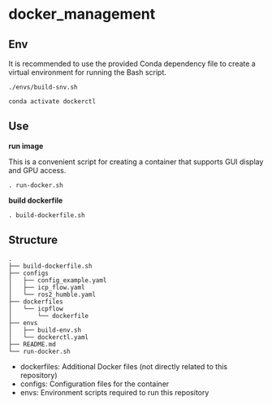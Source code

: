# docker_management

## Env

It is recommended to use the provided Conda dependency file to create a virtual environment for running the Bash script.
```
./envs/build-snv.sh

conda activate dockerctl
```


## Use

**run image**

This is a convenient script for creating a container that supports GUI display and GPU access.

```
. run-docker.sh
```
**build dockerfile**

```
. build-dockerfile.sh
```


## Structure

```
.
├── build-dockerfile.sh
├── configs
│   ├── config_example.yaml
│   ├── icp_flow.yaml
│   └── ros2_humble.yaml
├── dockerfiles
│   └── icpflow
│       └── dockerfile
├── envs
│   ├── build-env.sh
│   └── dockerctl.yaml
├── README.md
└── run-docker.sh
```
- dockerfiles: Additional Docker files (not directly related to this repository)
- configs: Configuration files for the container
- envs: Environment scripts required to run this repository
